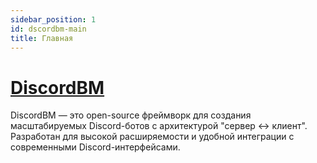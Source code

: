 ```yaml
---
sidebar_position: 1
id: dscordbm-main
title: Главная
---
```


# [DiscordBM](https://github.com/1wairesd/DiscordBM)

DiscordBM — это open-source фреймворк для создания масштабируемых Discord-ботов с архитектурой "сервер ↔ клиент". Разработан для высокой расширяемости и удобной интеграции с современными Discord-интерфейсами.